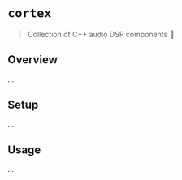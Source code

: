 # `cortex`

> Collection of C++ audio DSP components 🧠

## Overview

...

## Setup

...

## Usage

...
